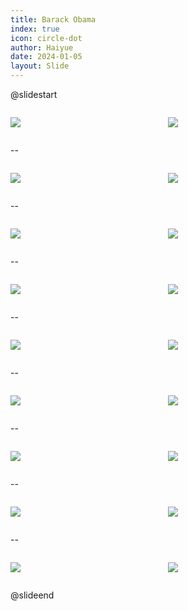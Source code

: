 ```yaml
---
title: Barack Obama
index: true
icon: circle-dot
author: Haiyue
date: 2024-01-05
layout: Slide
---
```



@slidestart

<div style="display:flex">
<div style="flex:1">

![](/data/english/reading/K-BarackObama/001.jpg)
</div>
<div style="flex:1">

![](/data/english/reading/K-BarackObama/002.jpg)
</div>
</div>

--

<div style="display:flex">
<div style="flex:1">

![](/data/english/reading/K-BarackObama/003.jpg)
</div>
<div style="flex:1">

![](/data/english/reading/K-BarackObama/004.jpg)
</div>
</div>

--

<div style="display:flex">
<div style="flex:1">

![](/data/english/reading/K-BarackObama/005.jpg)
</div>
<div style="flex:1">

![](/data/english/reading/K-BarackObama/006.jpg)
</div>
</div>

--

<div style="display:flex">
<div style="flex:1">

![](/data/english/reading/K-BarackObama/007.jpg)
</div>
<div style="flex:1">

![](/data/english/reading/K-BarackObama/008.jpg)
</div>
</div>

-- 

<div style="display:flex">
<div style="flex:1">

![](/data/english/reading/K-BarackObama/009.jpg)
</div>
<div style="flex:1">

![](/data/english/reading/K-BarackObama/010.jpg)
</div>
</div>

--

<div style="display:flex">
<div style="flex:1">

![](/data/english/reading/K-BarackObama/011.jpg)
</div>
<div style="flex:1">

![](/data/english/reading/K-BarackObama/012.jpg)
</div>
</div>

--

<div style="display:flex">
<div style="flex:1">

![](/data/english/reading/K-BarackObama/013.jpg)
</div>
<div style="flex:1">

![](/data/english/reading/K-BarackObama/014.jpg)
</div>
</div>

--

<div style="display:flex">
<div style="flex:1">

![](/data/english/reading/K-BarackObama/015.jpg)
</div>
<div style="flex:1">

![](/data/english/reading/K-BarackObama/016.jpg)
</div>
</div>

--

<div style="display:flex">
<div style="flex:1">

![](/data/english/reading/K-BarackObama/017.jpg)
</div>
<div style="flex:1">

![](/data/english/reading/K-BarackObama/018.jpg)
</div>
</div>

@slideend
